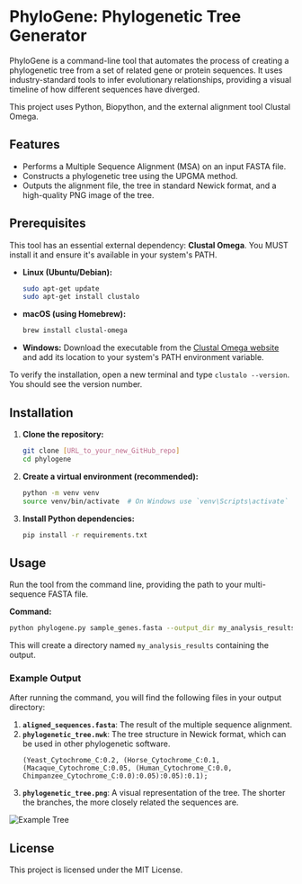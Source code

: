 # PhyloGene: Phylogenetic Tree Generator

PhyloGene is a command-line tool that automates the process of creating a phylogenetic tree from a set of related gene or protein sequences. It uses industry-standard tools to infer evolutionary relationships, providing a visual timeline of how different sequences have diverged.

This project uses Python, Biopython, and the external alignment tool Clustal Omega.

## Features

-   Performs a Multiple Sequence Alignment (MSA) on an input FASTA file.
-   Constructs a phylogenetic tree using the UPGMA method.
-   Outputs the alignment file, the tree in standard Newick format, and a high-quality PNG image of the tree.

## Prerequisites

This tool has an essential external dependency: **Clustal Omega**. You MUST install it and ensure it's available in your system's PATH.

-   **Linux (Ubuntu/Debian):**
    ```bash
    sudo apt-get update
    sudo apt-get install clustalo
    ```
-   **macOS (using Homebrew):**
    ```bash
    brew install clustal-omega
    ```
-   **Windows:** Download the executable from the [Clustal Omega website](http://www.clustal.org/omega/) and add its location to your system's PATH environment variable.

To verify the installation, open a new terminal and type `clustalo --version`. You should see the version number.

## Installation

1.  **Clone the repository:**
    ```bash
    git clone [URL_to_your_new_GitHub_repo]
    cd phylogene
    ```

2.  **Create a virtual environment (recommended):**
    ```bash
    python -m venv venv
    source venv/bin/activate  # On Windows use `venv\Scripts\activate`
    ```

3.  **Install Python dependencies:**
    ```bash
    pip install -r requirements.txt
    ```

## Usage

Run the tool from the command line, providing the path to your multi-sequence FASTA file.

**Command:**
```bash
python phylogene.py sample_genes.fasta --output_dir my_analysis_results
```

This will create a directory named `my_analysis_results` containing the output.

### Example Output

After running the command, you will find the following files in your output directory:

1.  **`aligned_sequences.fasta`**: The result of the multiple sequence alignment.
2.  **`phylogenetic_tree.nwk`**: The tree structure in Newick format, which can be used in other phylogenetic software.
    ```
    (Yeast_Cytochrome_C:0.2, (Horse_Cytochrome_C:0.1, (Macaque_Cytochrome_C:0.05, (Human_Cytochrome_C:0.0, Chimpanzee_Cytochrome_C:0.0):0.05):0.05):0.1);
    ```
3.  **`phylogenetic_tree.png`**: A visual representation of the tree. The shorter the branches, the more closely related the sequences are.

![Example Tree]([https://imgur.com/a/AGMorhq](https://imgur.com/a/AGMorhq))

## License
This project is licensed under the MIT License.
